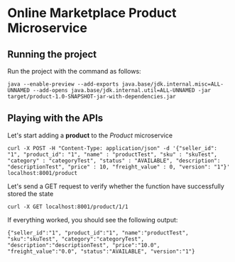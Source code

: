 # Online Marketplace Product Microservice

## Running the project

Run the project with the command as follows:
```
java --enable-preview --add-exports java.base/jdk.internal.misc=ALL-UNNAMED --add-opens java.base/jdk.internal.util=ALL-UNNAMED -jar target/product-1.0-SNAPSHOT-jar-with-dependencies.jar
```

## Playing with the APIs

Let's start adding a <b>product</b> to the <i>Product</i> microservice
```
curl -X POST -H "Content-Type: application/json" -d '{"seller_id": "1", "product_id": "1", "name" : "productTest", "sku" : "skuTest", "category" : "categoryTest", "status" : "AVAILABLE", "description": "descriptionTest", "price" : 10, "freight_value" : 0, "version": "1"}' localhost:8001/product
```

Let's send a GET request to verify whether the function have successfully stored the state
```
curl -X GET localhost:8001/product/1/1
```

If everything worked, you should see the following output:

```
{"seller_id":"1", "product_id":"1", "name":"productTest", "sku":"skuTest", "category":"categoryTest", "description":"descriptionTest", "price":"10.0", "freight_value":"0.0", "status":"AVAILABLE", "version":"1"}
```

